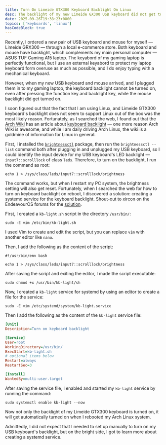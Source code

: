 ```yaml
---
title: Turn On Limeide GTX300 Keyboard Backlight On Linux
desc: The backlight of my new Limeide GX300 USB keyboard did not get turned on on my Linux system out of the box. Here is how I solved it.
date: 2025-09-26T19:38:23+0800
topics: ['keyboards', 'linux']
hasCodeBlock: true
---
```

Recently, I ordered a new pair of USB keyboard and mouse for myself — Limeide GRX300 — through a local e-commerce store. Both keyboard and mouse have backlight, which complements my main personal computer — ASUS TUF Gaming A15 laptop. The keyabord of my gaming laptop is perfectly functional, but I use an external keyabord to protect my laptop keyboard form overuse as much as possible, and I do enjoy typing with a mechanical keyboard.

However, when my new USB keyboard and mouse arrived, and I plugged them in to my gaming laptop, the keyboard backlight cannot be turned on, even after pressing the function key and backlight key, while the mouse backlight did get turned on.

I soon figured out that the fact that I am using Linux, and Limeide GTX300 keyboard's backlight does not seem to support Linux out of the box was the most likely reason. Fortunately, as I searched the web, I found out that the [Arch Wiki](https://wiki.archlinux.org/title/Main_page) has an article about [keyboard backlight](https://wiki.archlinux.org/title/Keyboard_backlight) — one more reason Arch Wiki is awesome, and while I am daily driving Arch Linux, the wiki is a goldmine of information for Linux in general.

First, I installed the [`brightnessctl`](https://archlinux.org/packages/?name=brightnessctl) package, then run the `brightnessctl --list` command both after plugging in and unplugged my USB keyboard, so I could identify the input device for my USB keyboard's LED backlight — `input7::scrolllock` of class `leds`. Therefore, to turn on the backlight, I run the command as root:

```shell
echo 1 > /sys/class/leds/input7::scrolllock/brightness
```

The command works, but when I restart my PC system, the brightness setting will also get reset. Fortunately, when I searched the web for how to turn on keyboard backlight on reboot, I discovered a solution: creating a systemd service for the keyboard backlight. Shout-out to xircon on the EndeavourOS forums for the [solution](https://forum.endeavouros.com/t/how-to-have-keyboard-backlights-turned-on-at-boot/54220/16).

First, I created a `kb-light.sh` script in the directory `/usr/bin/`:
```shell
sudo -E vim /etc/bin/kb-light.sh
```
I used Vim to create and edit the script, but you can replace `vim` with another editor like `nano`.

Then, I add the following as the content of the script:
```shell
#!/usr/bin/env bash

echo 1 > /sys/class/leds/input7::scrolllock/brightness
```

After saving the script and exiting the editor, I made the script executable:
```shell
sudo chmod +x /usr/bin/kb-light/sh
```

Now, I created a `kb-light` service for systemd by using an editor to create a file for the service:

```shell
sudo -E vim /etc/systemd/system/kb-light.service
```

Then I add the following as the content of the `kb-light` service file:

```ini
[Unit]
Description=Turn on keyboard backlight

[Service]
User=root
WorkingDirectory=/usr/bin/
ExecStart=kb-light.sh
# optional items below
Restart=always
RestartSec=3

[Install]
WantedBy=multi-user.target
```

After saving the service file, I enabled and started my `kb-light` service by running the command:

```shell
sudo systemctl enable kb-light --now
```

Now not only the backlight of my Limeide GTX300 keyboard is turned on, it will get automatically turned on when I rebooted my Arch Linux system.

Admittedly, I did not expect that I needed to set up manually to turn on my USB keyboard's backlight, but on the bright side, I got to learn more about creating a systemd service.
